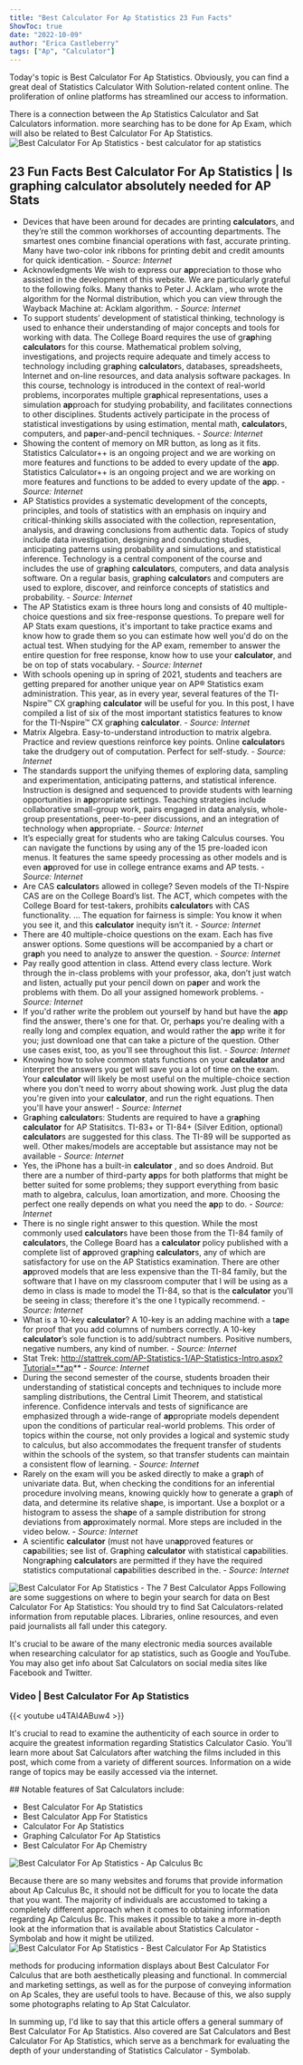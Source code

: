 ```yaml
---
title: "Best Calculator For Ap Statistics 23 Fun Facts"
ShowToc: true 
date: "2022-10-09"
author: "Erica Castleberry" 
tags: ["Ap", "Calculator"]
---
```


Today's topic is Best Calculator For Ap Statistics. Obviously, you can find a great deal of Statistics Calculator With Solution-related content online. The proliferation of online platforms has streamlined our access to information.

There is a connection between the Ap Statistics Calculator and Sat Calculators information. more searching has to be done for Ap Exam, which will also be related to Best Calculator For Ap Statistics.
<img loading="lazy" src="https://i.ytimg.com/vi/FdbceZyeQRw/maxresdefault.jpg" onerror="this.onerror=null;this.src='https://blogger.googleusercontent.com/img/a/AVvXsEhe7F7TRXHtjiKvHb5vS7DmnxvpHiDyoYyYvm1nHB3Qp2_w3BnM6A2eq4v7FYxCC9bfZt3a9vIMtAYEKUiaDQbHMg-ViyGmRIj39MLp0bGFfgfYw1Dc9q_H-T0wiTm3l0Uq42dETrN9eC8aGJ9_IORZsxST1AcLR7np1koOfcc7tnHa4S8Mwz_xD9d0=s16000';" alt="Best Calculator For Ap Statistics - best calculator for ap statistics" >

## 23 Fun Facts Best Calculator For Ap Statistics | Is graphing calculator absolutely needed for AP Stats
-   Devices that have been around for decades are printing **calculator**s, and they’re still the common workhorses of accounting departments. The smartest ones combine financial operations with fast, accurate printing. Many have two-color ink ribbons for printing debit and credit amounts for quick identication. - <cite>Source: Internet</cite>
-   Acknowledgments We wish to express our **ap**preciation to those who assisted in the development of this website. We are particularly grateful to the following folks. Many thanks to Peter J. Acklam , who wrote the algorithm for the Normal distribution, which you can view through the Wayback Machine at: Acklam algorithm. - <cite>Source: Internet</cite>
-   To support students’ development of statistical thinking, technology is used to enhance their understanding of major concepts and tools for working with data. The College Board requires the use of gr**ap**hing **calculator**s for this course. Mathematical problem solving, investigations, and projects require adequate and timely access to technology including gr**ap**hing **calculator**s, databases, spreadsheets, Internet and on-line resources, and data analysis software packages. In this course, technology is introduced in the context of real-world problems, incorporates multiple gr**ap**hical representations, uses a simulation **ap**proach for studying probability, and facilitates connections to other disciplines. Students actively participate in the process of statistical investigations by using estimation, mental math, **calculator**s, computers, and p**ap**er-and-pencil techniques. - <cite>Source: Internet</cite>
-   Showing the content of memory on MR button, as long as it fits. Statistics Calculator++ is an ongoing project and we are working on more features and functions to be added to every update of the **ap**p. Statistics Calculator++ is an ongoing project and we are working on more features and functions to be added to every update of the **ap**p. - <cite>Source: Internet</cite>
-   AP Statistics provides a systematic development of the concepts, principles, and tools of statistics with an emphasis on inquiry and critical-thinking skills associated with the collection, representation, analysis, and drawing conclusions from authentic data. Topics of study include data investigation, designing and conducting studies, anticipating patterns using probability and simulations, and statistical inference. Technology is a central component of the course and includes the use of gr**ap**hing **calculator**s, computers, and data analysis software. On a regular basis, gr**ap**hing **calculator**s and computers are used to explore, discover, and reinforce concepts of statistics and probability. - <cite>Source: Internet</cite>
-   The AP Statistics exam is three hours long and consists of 40 multiple-choice questions and six free-response questions. To prepare well for AP Stats exam questions, it's important to take practice exams and know how to grade them so you can estimate how well you'd do on the actual test. When studying for the AP exam, remember to answer the entire question for free response, know how to use your **calculator**, and be on top of stats vocabulary. - <cite>Source: Internet</cite>
-   With schools opening up in spring of 2021, students and teachers are getting prepared for another unique year on AP® Statistics exam administration. This year, as in every year, several features of the TI-Nspire™ CX gr**ap**hing **calculator** will be useful for you. In this post, I have compiled a list of six of the most important statistics features to know for the TI-Nspire™ CX gr**ap**hing **calculator**. - <cite>Source: Internet</cite>
-   Matrix Algebra. Easy-to-understand introduction to matrix algebra. Practice and review questions reinforce key points. Online **calculator**s take the drudgery out of computation. Perfect for self-study. - <cite>Source: Internet</cite>
-   The standards support the unifying themes of exploring data, sampling and experimentation, anticipating patterns, and statistical inference. Instruction is designed and sequenced to provide students with learning opportunities in **ap**propriate settings. Teaching strategies include collaborative small-group work, pairs engaged in data analysis, whole-group presentations, peer-to-peer discussions, and an integration of technology when **ap**propriate. - <cite>Source: Internet</cite>
-   It’s especially great for students who are taking Calculus courses. You can navigate the functions by using any of the 15 pre-loaded icon menus. It features the same speedy processing as other models and is even **ap**proved for use in college entrance exams and AP tests. - <cite>Source: Internet</cite>
-   Are CAS **calculator**s allowed in college? Seven models of the TI-Nspire CAS are on the College Board’s list. The ACT, which competes with the College Board for test-takers, prohibits **calculator**s with CAS functionality. … The equation for fairness is simple: You know it when you see it, and this **calculator** inequity isn’t it. - <cite>Source: Internet</cite>
-   There are 40 multiple-choice questions on the exam. Each has five answer options. Some questions will be accompanied by a chart or gr**ap**h you need to analyze to answer the question. - <cite>Source: Internet</cite>
-   Pay really good attention in class. Attend every class lecture. Work through the in-class problems with your professor, aka, don’t just watch and listen, actually put your pencil down on p**ap**er and work the problems with them. Do all your assigned homework problems. - <cite>Source: Internet</cite>
-   If you'd rather write the problem out yourself by hand but have the **ap**p find the answer, there's one for that. Or, perh**ap**s you're dealing with a really long and complex equation, and would rather the **ap**p write it for you; just download one that can take a picture of the question. Other use cases exist, too, as you'll see throughout this list. - <cite>Source: Internet</cite>
-   Knowing how to solve common stats functions on your **calculator** and interpret the answers you get will save you a lot of time on the exam. Your **calculator** will likely be most useful on the multiple-choice section where you don't need to worry about showing work. Just plug the data you're given into your **calculator**, and run the right equations. Then you'll have your answer! - <cite>Source: Internet</cite>
-   Gr**ap**hing **calculator**s: Students are required to have a gr**ap**hing **calculator** for AP Statisitcs. TI-83+ or TI-84+ (Silver Edition, optional) **calculator**s are suggested for this class. The TI-89 will be supported as well. Other makes/models are acceptable but assistance may not be available - <cite>Source: Internet</cite>
-   Yes, the iPhone has a built-in **calculator** , and so does Android. But there are a number of third-party **ap**ps for both platforms that might be better suited for some problems; they support everything from basic math to algebra, calculus, loan amortization, and more. Choosing the perfect one really depends on what you need the **ap**p to do. - <cite>Source: Internet</cite>
-   There is no single right answer to this question. While the most commonly used **calculator**s have been those from the TI-84 family of **calculator**s, the College Board has a **calculator** policy published with a complete list of **ap**proved gr**ap**hing **calculator**s, any of which are satisfactory for use on the AP Statistics examination. There are other **ap**proved models that are less expensive than the TI-84 family, but the software that I have on my classroom computer that I will be using as a demo in class is made to model the TI-84, so that is the **calculator** you'll be seeing in class; therefore it's the one I typically recommend. - <cite>Source: Internet</cite>
-   What is a 10-key **calculator**? A 10-key is an adding machine with a t**ap**e for proof that you add columns of numbers correctly. A 10-key **calculator**’s sole function is to add/subtract numbers. Positive numbers, negative numbers, any kind of number. - <cite>Source: Internet</cite>
-   Stat Trek: http://stattrek.com/AP-Statistics-1/AP-Statistics-Intro.aspx?Tutorial=**ap** - <cite>Source: Internet</cite>
-   During the second semester of the course, students broaden their understanding of statistical concepts and techniques to include more sampling distributions, the Central Limit Theorem, and statistical inference. Confidence intervals and tests of significance are emphasized through a wide-range of **ap**propriate models dependent upon the conditions of particular real-world problems. This order of topics within the course, not only provides a logical and systemic study to calculus, but also accommodates the frequent transfer of students within the schools of the system, so that transfer students can maintain a consistent flow of learning. - <cite>Source: Internet</cite>
-   Rarely on the exam will you be asked directly to make a gr**ap**h of univariate data. But, when checking the conditions for an inferential procedure involving means, knowing quickly how to generate a gr**ap**h of data, and determine its relative sh**ap**e, is important. Use a boxplot or a histogram to assess the sh**ap**e of a sample distribution for strong deviations from **ap**proximately normal. More steps are included in the video below. - <cite>Source: Internet</cite>
-   A scientific **calculator** (must not have un**ap**proved features or c**ap**abilities; see list of. Gr**ap**hing **calculator** with statistical c**ap**abilities. Nongr**ap**hing **calculator**s are permitted if they have the required statistics computational c**ap**abilities described in the. - <cite>Source: Internet</cite>


<img loading="lazy" src="https://chennai.vit.ac.in/wp-content/uploads/2020/01/select_banner.jpg" onerror="this.onerror=null;this.src='https://blogger.googleusercontent.com/img/a/AVvXsEhe7F7TRXHtjiKvHb5vS7DmnxvpHiDyoYyYvm1nHB3Qp2_w3BnM6A2eq4v7FYxCC9bfZt3a9vIMtAYEKUiaDQbHMg-ViyGmRIj39MLp0bGFfgfYw1Dc9q_H-T0wiTm3l0Uq42dETrN9eC8aGJ9_IORZsxST1AcLR7np1koOfcc7tnHa4S8Mwz_xD9d0=s16000';" alt="Best Calculator For Ap Statistics - The 7 Best Calculator Apps" >
Following are some suggestions on where to begin your search for data on Best Calculator For Ap Statistics:
You should try to find Sat Calculators-related information from reputable places. Libraries, online resources, and even paid journalists all fall under this category.

It's crucial to be aware of the many electronic media sources available when researching calculator for ap statistics, such as Google and YouTube. You may also get info about Sat Calculators on social media sites like Facebook and Twitter.

### Video | Best Calculator For Ap Statistics
{{< youtube u4TAl4ABuw4 >}} 


It's crucial to read to examine the authenticity of each source in order to acquire the greatest information regarding Statistics Calculator Casio.
You'll learn more about Sat Calculators after watching the films included in this post, which come from a variety of different sources. Information on a wide range of topics may be easily accessed via the internet.
<script async="async" data-cfasync="false" src="//normallydemandedalter.com/fe63df3c5408708b15d8dc3d9b206b31/invoke.js"></script>
<div id="container-fe63df3c5408708b15d8dc3d9b206b31"></div>
## Notable features of Sat Calculators include:

- Best Calculator For Ap Statistics
- Best Calculator App For Statistics
- Calculator For Ap Statistics
- Graphing Calculator For Ap Statistics
- Best Calculator For Ap Chemistry

 <img loading="lazy" src="https://jnis.bmj.com/content/neurintsurg/7/Suppl_1/A8.2/F1.large.jpg" onerror="this.onerror=null;this.src='https://blogger.googleusercontent.com/img/a/AVvXsEhe7F7TRXHtjiKvHb5vS7DmnxvpHiDyoYyYvm1nHB3Qp2_w3BnM6A2eq4v7FYxCC9bfZt3a9vIMtAYEKUiaDQbHMg-ViyGmRIj39MLp0bGFfgfYw1Dc9q_H-T0wiTm3l0Uq42dETrN9eC8aGJ9_IORZsxST1AcLR7np1koOfcc7tnHa4S8Mwz_xD9d0=s16000';" alt="Best Calculator For Ap Statistics - Ap Calculus Bc" >

Because there are so many websites and forums that provide information about Ap Calculus Bc, it should not be difficult for you to locate the data that you want.
The majority of individuals are accustomed to taking a completely different approach when it comes to obtaining information regarding Ap Calculus Bc. This makes it possible to take a more in-depth look at the information that is available about Statistics Calculator - Symbolab and how it might be utilized.
<img loading="lazy" src="https://www.assignmenthelp.net/blog/wp-content/uploads/2014/01/Nelson-e1416819100361.jpg" onerror="this.onerror=null;this.src='https://blogger.googleusercontent.com/img/a/AVvXsEhe7F7TRXHtjiKvHb5vS7DmnxvpHiDyoYyYvm1nHB3Qp2_w3BnM6A2eq4v7FYxCC9bfZt3a9vIMtAYEKUiaDQbHMg-ViyGmRIj39MLp0bGFfgfYw1Dc9q_H-T0wiTm3l0Uq42dETrN9eC8aGJ9_IORZsxST1AcLR7np1koOfcc7tnHa4S8Mwz_xD9d0=s16000';" alt="Best Calculator For Ap Statistics - Best Calculator For Ap Statistics" >

methods for producing information displays about Best Calculator For Calculus that are both aesthetically pleasing and functional. In commercial and marketing settings, as well as for the purpose of conveying information on Ap Scales, they are useful tools to have. Because of this, we also supply some photographs relating to Ap Stat Calculator.

In summing up, I'd like to say that this article offers a general summary of Best Calculator For Ap Statistics. Also covered are Sat Calculators and Best Calculator For Ap Statistics, which serve as a benchmark for evaluating the depth of your understanding of Statistics Calculator - Symbolab.
	

